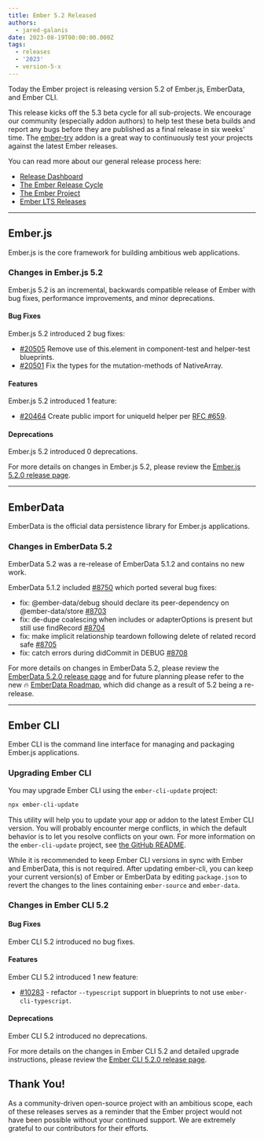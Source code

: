 ```yaml
---
title: Ember 5.2 Released
authors:
  - jared-galanis
date: 2023-08-19T00:00:00.000Z
tags:
  - releases
  - '2023'
  - version-5-x
---
```


Today the Ember project is releasing version 5.2 of Ember.js, EmberData, and Ember CLI.

This release kicks off the 5.3 beta cycle for all sub-projects. We encourage our community (especially addon authors) to help test these beta builds and report any bugs before they are published as a final release in six weeks' time. The [ember-try](https://github.com/ember-cli/ember-try) addon is a great way to continuously test your projects against the latest Ember releases.

You can read more about our general release process here:

- [Release Dashboard](http://emberjs.com/releases/)
- [The Ember Release Cycle](https://blog.emberjs.com/new-ember-release-process/)
- [The Ember Project](https://blog.emberjs.com/ember-project-at-2-0/)
- [Ember LTS Releases](https://blog.emberjs.com/announcing-embers-first-lts/)

---

## Ember.js

Ember.js is the core framework for building ambitious web applications.

### Changes in Ember.js 5.2

Ember.js 5.2 is an incremental, backwards compatible release of Ember with bug fixes, performance improvements, and minor deprecations.

#### Bug Fixes

Ember.js 5.2 introduced 2 bug fixes:

- [#20505](https://github.com/emberjs/ember.js/pull/20505) Remove use of this.element in component-test and helper-test blueprints.
- [#20501](https://github.com/emberjs/ember.js/pull/20501) Fix the types for the mutation-methods of NativeArray.

#### Features

Ember.js 5.2 introduced 1 feature:

- [#20464](https://github.com/emberjs/ember.js/pull/20464) Create public import for uniqueId helper per [RFC #659](https://rfcs.emberjs.com/id/0659-unique-id-helper).

#### Deprecations

Ember.js 5.2 introduced 0 deprecations.

For more details on changes in Ember.js 5.2, please review the [Ember.js 5.2.0 release page](https://github.com/emberjs/ember.js/releases/tag/v5.2.0).

---

## EmberData

EmberData is the official data persistence library for Ember.js applications.

### Changes in EmberData 5.2

EmberData 5.2 was a re-release of EmberData 5.1.2 and contains no new work.

EmberData 5.1.2 included [#8750](https://github.com/emberjs/data/pull/8750) which ported several bug fixes:

- fix: @ember-data/debug should declare its peer-dependency on @ember-data/store [#8703](https://github.com/emberjs/data/pull/8703)
- fix: de-dupe coalescing when includes or adapterOptions is present but still use findRecord [#8704](https://github.com/emberjs/data/pull/8704)
- fix: make implicit relationship teardown following delete of related record safe [#8705](https://github.com/emberjs/data/pull/8705)
- fix: catch errors during didCommit in DEBUG [#8708](https://github.com/emberjs/data/pull/8708)

For more details on changes in EmberData 5.2, please review the
[EmberData 5.2.0 release page](https://github.com/emberjs/data/releases/tag/v5.2.0) and for future planning please refer to the new 🔥 [EmberData Roadmap](https://github.com/emberjs/data/blob/main/ROADMAP.md), which did change as a result of 5.2 being a re-release.

---

## Ember CLI

Ember CLI is the command line interface for managing and packaging Ember.js applications.

### Upgrading Ember CLI

You may upgrade Ember CLI using the `ember-cli-update` project:

```bash
npx ember-cli-update
```

This utility will help you to update your app or addon to the latest Ember CLI version. You will probably encounter merge conflicts, in which the default behavior is to let you resolve conflicts on your own. For more information on the `ember-cli-update` project, see [the GitHub README](https://github.com/ember-cli/ember-cli-update).

While it is recommended to keep Ember CLI versions in sync with Ember and EmberData, this is not required. After updating ember-cli, you can keep your current version(s) of Ember or EmberData by editing `package.json` to revert the changes to the lines containing `ember-source` and `ember-data`.

### Changes in Ember CLI 5.2

#### Bug Fixes

Ember CLI 5.2 introduced no bug fixes.

#### Features

Ember CLI 5.2 introduced 1 new feature:

- [#10283](https://github.com/ember-cli/ember-cli/pull/10283) - refactor `--typescript` support in blueprints to not use `ember-cli-typescript`.

#### Deprecations

Ember CLI 5.2 introduced no deprecations.

For more details on the changes in Ember CLI 5.2 and detailed upgrade
instructions, please review the [Ember CLI 5.2.0 release page](https://github.com/ember-cli/ember-cli/releases/tag/v5.2.0).

## Thank You!

As a community-driven open-source project with an ambitious scope, each of these releases serves as a reminder that the Ember project would not have been possible without your continued support. We are extremely grateful to our contributors for their efforts.
